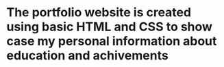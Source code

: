 # The portfolio website is created using basic HTML and CSS to show case my personal information about education and achivements
